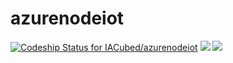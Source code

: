 # azurenodeiot

[ ![Codeship Status for IACubed/azurenodeiot](https://codeship.com/projects/da64ae50-42af-0134-0a9a-6295fca7620e/status?branch=master)](https://codeship.com/projects/168238)
[![](https://images.microbadger.com/badges/image/koxzi/azurenodeiot.svg)](https://microbadger.com/images/koxzi/azurenodeiot "Get your own image badge on microbadger.com")
[![](https://images.microbadger.com/badges/version/koxzi/azurenodeiot.svg)](http://microbadger.com/images/koxzi/azurenodeiot "Get your own version badge on microbadger.com")
